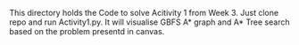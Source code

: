 This directory holds the Code to solve Acitivity 1 from Week 3.
Just clone repo and run Activity1.py. It will visualise GBFS A* graph and A* Tree search based on the problem presentd in canvas.
